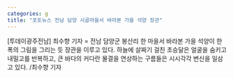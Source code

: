 ```yaml
---
categories: g
title: "포토뉴스 전남 담양 시골마을서 바라본 가을 석양 장관"
---
```

[투데이광주전남] 최수향 기자 = 전남 담양군 봉산리 한 마을서 바라본 가을 석양이 한폭의 그림을 그리는 듯 장관을 이루고 있다. 하늘에 살짜기 걸친 초승달은 얼굴을 숨키고 내밀고를 반복하고, 큰 바다의 커다란 물결을 연상하는 구름들은 시시각각 변신을 일삼고 있다. /최수향 기자